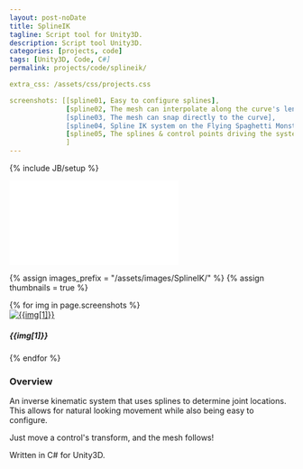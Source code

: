 ```yaml
---
layout: post-noDate
title: SplineIK
tagline: Script tool for Unity3D.
description: Script tool Unity3D.
categories: [projects, code]
tags: [Unity3D, Code, C#]
permalink: projects/code/splineik/

extra_css: /assets/css/projects.css

screenshots: [[spline01, Easy to configure splines],
              [spline02, The mesh can interpolate along the curve's length],
              [spline03, The mesh can snap directly to the curve],
              [spline04, Spline IK system on the Flying Spaghetti Monster's tentacles],
              [spline05, The splines & control points driving the system]
              ]
---
```

{% include JB/setup %}


<div class="video-wrapper">
    <iframe src="//player.vimeo.com/video/116376258" frameborder="0" webkitallowfullscreen="" mozallowfullscreen="" allowfullscreen=""></iframe>
</div>


{% assign images_prefix = "/assets/images/SplineIK/" %}
{% assign thumbnails = true %}

<div class="project-images" id="slideshow">
{% for img in page.screenshots %}
    <div class="divInGrid" style="max-width: 256px"><a href="{{images_prefix}}{{img[0]}}.png"><img src= "{{images_prefix}}{{img[0]}}{% if thumbnails %}-tn{% endif %}.png" alt="{{img[1]}}" class="img-responsive"></a><h5>{{img[1]}}</h5></div>
{% endfor %}
</div>

<script>
    $('#slideshow').photobox('a', {history:false, time:0, counter:false});
</script>

<h3>Overview</h3>

An inverse kinematic system that uses splines to determine joint locations. This allows for natural looking movement while also being easy to configure. 

Just move a control's transform, and the mesh follows! 

Written in C# for Unity3D.  

&nbsp;
